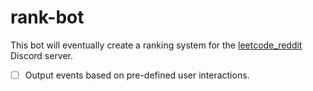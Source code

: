 # rank-bot

This bot will eventually create a ranking system for the [leetcode_reddit](https://discord.gg/B45J8HKNth) Discord server.

- [ ] Output events based on pre-defined user interactions.
